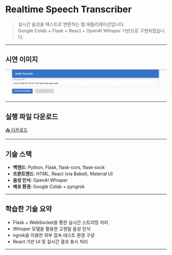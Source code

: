 # Realtime Speech Transcriber

> 실시간 음성을 텍스트로 변환하는 웹 애플리케이션입니다.  
> Google Colab + Flask + React + OpenAI Whisper 기반으로 구현되었습니다.

---

## 시연 이미지

<div align="center">
  <img src="assets/voice-image.gif" width="800" alt="시연 이미지">
</div>

---

## 실행 파일 다운로드

[📥 다운로드](https://github.com/yangjunsik/realtime-speech-transcriber/releases/latest/download/Audio.Recorder.zip)

---

## 기술 스택

- **백엔드**: Python, Flask, flask-cors, flask-sock  
- **프론트엔드**: HTML, React (via Babel), Material UI  
- **음성 인식**: OpenAI Whisper  
- **배포 환경**: Google Colab + pyngrok

---

## 학습한 기술 요약

- Flask + WebSocket을 통한 실시간 스트리밍 처리
- Whisper 모델을 활용한 고정밀 음성 인식
- ngrok을 이용한 외부 접속 테스트 환경 구성
- React 기반 UI 및 실시간 결과 표시 처리

---

